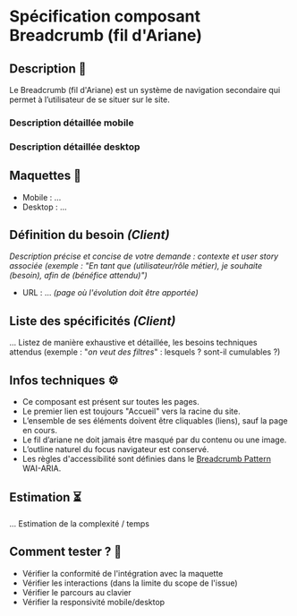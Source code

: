 # Spécification composant Breadcrumb (fil d'Ariane)

## Description 📝

Le Breadcrumb (fil d'Ariane) est un système de navigation secondaire qui permet à l’utilisateur de se situer sur le site.

### Description détaillée mobile

### Description détaillée desktop

## Maquettes 📸

- Mobile : …
- Desktop : …

## Définition du besoin _(Client)_

_Description précise et concise de votre demande : contexte et user story associée (exemple : "En tant que (utilisateur/rôle métier), je souhaite (besoin), afin de (bénéfice attendu)")_

- URL : … _(page où l'évolution doit être apportée)_

## Liste des spécificités _(Client)_

… Listez de manière exhaustive et détaillée, les besoins techniques attendus (exemple : "_on veut des filtres_" : lesquels ? sont-il cumulables ?)

## Infos techniques ⚙️

- Ce composant est présent sur toutes les pages.
- Le premier lien est toujours "Accueil" vers la racine du site.
- L’ensemble de ses éléments doivent être cliquables (liens), sauf la page en cours.
- Le fil d’ariane ne doit jamais être masqué par du contenu ou une image.
- L’outline naturel du focus navigateur est conservé.
- Les règles d'accessibilité sont définies dans le [Breadcrumb Pattern](https://www.w3.org/TR/wai-aria-practices/#breadcrumb) WAI-ARIA.

## Estimation ⏳

… Estimation de la complexité / temps

## Comment tester ? 🧪

- Vérifier la conformité de l'intégration avec la maquette
- Vérifier les interactions (dans la limite du scope de l'issue)
- Vérifier le parcours au clavier
- Vérifier la responsivité mobile/desktop
